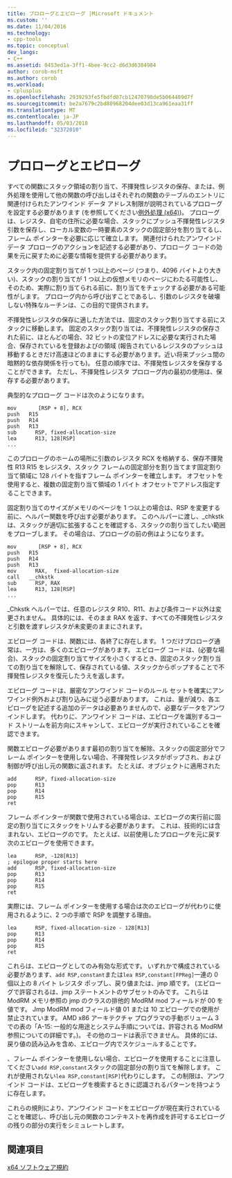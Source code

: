 ```yaml
---
title: プロローグとエピローグ |Microsoft ドキュメント
ms.custom: ''
ms.date: 11/04/2016
ms.technology:
- cpp-tools
ms.topic: conceptual
dev_langs:
- C++
ms.assetid: 0453ed1a-3ff1-4bee-9cc2-d6d3d6384984
author: corob-msft
ms.author: corob
ms.workload:
- cplusplus
ms.openlocfilehash: 2939293fe5fbdfd07cb12470790de5b064489d7f
ms.sourcegitcommit: be2a7679c2bd80968204dee03d13ca961eaa31ff
ms.translationtype: MT
ms.contentlocale: ja-JP
ms.lasthandoff: 05/03/2018
ms.locfileid: "32372010"
---
```

# <a name="prolog-and-epilog"></a>プロローグとエピローグ
すべての関数にスタック領域の割り当て、不揮発性レジスタの保存、または、例外処理を使用して他の関数の呼び出しはそれぞれの関数のテーブルのエントリに関連付けられたアンワインド データ アドレス制限が説明されているプロローグを設定する必要があります (を参照してください[例外処理 (x64)](../build/exception-handling-x64.md))。 プロローグは、レジスタ、自宅の住所に必要な場合、スタックにプッシュ不揮発性レジスタ引数を保存し、ローカル変数の一時要素のスタックの固定部分を割り当てるし、フレーム ポインターを必要に応じて確立します。 関連付けられたアンワインド データ プロローグのアクションを記述する必要があり、プロローグ コードの効果を元に戻すために必要な情報を提供する必要があります。  
  
 スタック内の固定割り当てが 1 つ以上のページ (つまり、4096 バイトより大きい)、スタックの割り当てが 1 つ以上の仮想メモリのページにわたる可能性し、そのため、実際に割り当てられる前に、割り当てをチェックする必要がある可能性がします。 プロローグ内から呼び出すことであるし、引数のレジスタを破壊しない特殊なルーチンは、この目的で提供されます。  
  
 不揮発性レジスタの保存に適した方法では、固定のスタック割り当てする前にスタックに移動します。 固定のスタック割り当ては、不揮発性レジスタの保存された前に、ほとんどの場合、32 ビットの変位アドレスに必要な実行された場合、保存されているを登録およびの領域 (報告されているレジスタのプッシュは移動するときだけ高速ほどのままにする必要があります。近い将来プッシュ間の暗黙的な依存関係を行っても)。 任意の順序では、不揮発性レジスタを保存することができます。 ただし、不揮発性レジスタ プロローグ内の最初の使用は、保存する必要があります。  
  
 典型的なプロローグ コードは次のようになります。  
  
```  
mov       [RSP + 8], RCX  
push   R15  
push   R14  
push   R13  
sub      RSP, fixed-allocation-size  
lea      R13, 128[RSP]  
...  
```  
  
 このプロローグのホームの場所に引数のレジスタ RCX を格納する、保存不揮発性 R13 R15 をレジスタ、スタック フレームの固定部分を割り当てます固定割り当て領域に 128 バイトを指すフレーム ポインターを確立します。 オフセットを使用すると、複数の固定割り当て領域の 1 バイト オフセットでアドレス指定することできます。  
  
 固定割り当てのサイズがメモリのページを 1 つ以上の場合は、RSP を変更する前に、ヘルパー関数を呼び出す必要があります。 このヘルパーに渡し、_chkstk は、スタックが適切に拡張することを確認する、スタックの割り当てしたい範囲をプローブします。 その場合は、プロローグの前の例はようになります。  
  
```  
mov       [RSP + 8], RCX  
push   R15  
push   R14  
push   R13  
mov      RAX,  fixed-allocation-size  
call   __chkstk  
sub      RSP, RAX  
lea      R13, 128[RSP]  
...  
```  
  
 _Chkstk ヘルパーでは、任意のレジスタ R10、R11、および条件コード以外は変更されません。 具体的には、そのまま RAX を返す、すべての不揮発性レジスタと引数を渡すレジスタが未変更のままにされます。  
  
 エピローグ コードは、関数には、各終了に存在します。 1 つだけプロローグ通常は、一方は、多くのエピローグがあります。 エピローグ コードは、(必要な場合)、スタックの固定割り当てサイズを小さくするとき、固定のスタック割り当ての割り当てを解除して、保存されている値、スタックからポップすることで不揮発性レジスタを復元したうえを返します。  
  
 エピローグ コードは、厳密なアンワインド コードのルール セットを確実にアンワインド例外および割り込みに従う必要があります。 これは、量が減り、各エピローグを記述する追加のデータは必要ありませんので、必要なデータをアンワインドします。 代わりに、アンワインド コードは、エピローグを識別するコード ストリームを前方向にスキャンして、エピローグが実行されていることを確認できます。  
  
 関数エピローグ必要があります最初の割り当てを解除、スタックの固定部分でフレーム ポインターを使用しない場合、不揮発性レジスタがポップされ、および制御が呼び出し元の関数に返されます。 たとえば、オブジェクトに適用された  
  
```  
add      RSP, fixed-allocation-size  
pop      R13  
pop      R14  
pop      R15  
ret  
```  
  
 フレーム ポインターが関数で使用されている場合は、エピローグの実行前に固定の割り当てにスタックをトリムする必要があります。 これは、技術的には含まれない、エピローグのです。 たとえば、以前使用したプロローグを元に戻す次のエピローグを使用できます。  
  
```  
lea      RSP, -128[R13]  
; epilogue proper starts here  
add      RSP, fixed-allocation-size  
pop      R13  
pop      R14  
pop      R15  
ret  
```  
  
 実際には、フレーム ポインターを使用する場合は次のエピローグが代わりに使用されるように、2 つの手順で RSP を調整する理由。  
  
```  
lea      RSP, fixed-allocation-size - 128[R13]  
pop      R13  
pop      R14  
pop      R15  
ret  
```  
  
 これらは、エピローグとしてのみ有効な形式です。 いずれかで構成されている必要があります、`add RSP,constant`または`lea RSP,constant[FPReg]`一連の 0 個以上の 8 バイト レジスタ ポップし、戻り値または、jmp 順です。 (エピローグで許容されるは、jmp ステートメントのサブセットのみです。 これらは ModRM メモリ参照の jmp のクラスの排他的 ModRM mod フィールドが 00 を値です。 Jmp ModRM mod フィールド値 01 または 10 エピローグでの使用が禁止されています。 AMD x86 アーキテクチャ プログラマの手動ボリューム 3 での表の「A-15: 一般的な用途とシステム手順については、許容される ModRM 参照についての詳細です。)。 その他のコードは表示できません。 具体的には、戻り値の読み込みを含め、エピローグ内でスケジュールすることです。  
  
 、フレーム ポインターを使用しない場合、エピローグを使用することに注意してください`add RSP,constant`スタックの固定部分の割り当てを解除します。 これが使用されない`lea RSP,constant[RSP]`代わりにします。 この制限は、アンワインド コードは、エピローグを検索するときに認識されるパターンを持つように存在します。  
  
 これらの規則により、アンワインド コードをエピローグが現在実行されていることを確認し、呼び出し元の関数のコンテキストを再作成を許可するエピローグの残りの部分の実行をシミュレートします。  
  
## <a name="see-also"></a>関連項目  
 [x64 ソフトウェア規約](../build/x64-software-conventions.md)